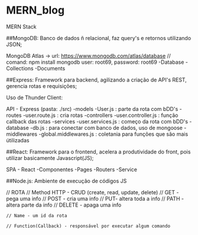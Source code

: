 # MERN_blog
 MERN Stack

##MongoDB:
 Banco de dados ñ relacional, faz query's e retornos utilizando JSON;

 MongoDB Atlas -> url: https://www.mongodb.com/atlas/database
 // comand: npm install mongodb
 user: root69, password: root69
 -Database
 -Collections
 -Documents

##Express:
 Framework para backend, agilizando a criação de API's REST, gerencia rotas e requisições;

 Uso de Thunder Client:


 API - Express (pasta: ./src)
 -models
    -User.js : parte da rota com bDD's
 -routes
    -user.route.js : cria rotas
 -controllers
    -user.controller.js : função callback das rotas
 -services
    -user.services.js : começo da rota com bDD's
 -database
    -db.js : para conectar com banco de dados, uso de mongoose
 -middlewares
    -global.middlewares.js : coletania para funções que são mais útilizadas

##React:
 Framework para o frontend, acelera a produtividade do front, pois utilizar basicamente Javascript(JS);

 SPA - React
 -Componentes
 -Pages
 -Routers
 -Service

##Node.js:
 Ambiente de execução de códigos JS


// ROTA
    // Method HTTP - CRUD (create, read, update, delete)
        // GET - pega uma info
        // POST - cria uma info
        // PUT- altera toda a info
        // PATH - altera parte da info
        // DELETE - apaga uma info

    // Name - um id da rota

    // Function(Callback) - responsável por executar algum comando



